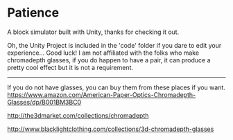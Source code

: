 # Patience
A block simulator built with Unity, thanks for checking it out.

Oh, the Unity Project is included in the 'code' folder if you dare to edit your experience... Good luck! I am not affiliated with the folks who make chromadepth glasses, if you do happen to have a pair, it can produce a pretty cool effect but it is not a requirement.

___

If you do not have glasses, you can buy them from these places if you want.
https://www.amazon.com/American-Paper-Optics-Chromadepth-Glasses/dp/B001BM3BC0

http://the3dmarket.com/collections/chromadepth

http://www.blacklightclothing.com/collections/3d-chromadepth-glasses
